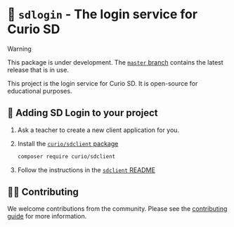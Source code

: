 # 🔐 `sdlogin` - The login service for Curio SD

> [!WARNING]  
> This package is under development. The [`master` branch](https://github.com/curio-team/sdlogin/tree/master) contains the latest release that is in use.

This project is the login service for Curio SD. It is open-source for educational purposes.

## 🚀 Adding SD Login to your project

1. Ask a teacher to create a new client application for you.

2. Install the [`curio/sdclient` package](https://github.com/curio-team/sdclient)

    ```bash
    composer require curio/sdclient
    ```

3. Follow the instructions in the [`sdclient` README](https://github.com/curio-team/sdclient)

## 👷‍♀️ Contributing

We welcome contributions from the community. Please see the [contributing guide](CONTRIBUTING.md) for more information.
